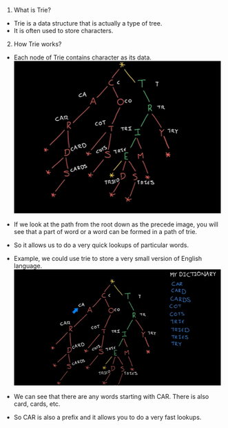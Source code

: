 1. What is Trie?
+ Trie is a data structure that is actually a type of tree.
+ It is often used to store characters.

2. How Trie works?
+ Each node of Trie contains character as its data.
![](../Images/word-stored-in-trie.PNG)
+ If we look at the path from the root down as the precede image, you will see that a part of word or a word can be formed in a path of trie.
+ So it allows us to do a very quick lookups of particular words.

+ Example, we could use trie to store a very small version of English language.
![](../Images/trie-dictionary.PNG)
+ We can see that there are any words starting with CAR. There is also card, cards, etc.
+ So CAR is also a prefix and it allows you to do a very fast lookups.